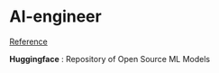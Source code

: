# AI-engineer

[Reference](https://roadmap.sh/ai-engineer)

**Huggingface** : Repository of Open Source ML Models
